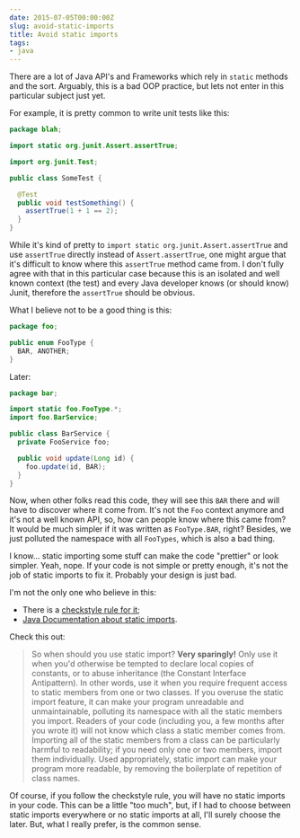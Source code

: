 ```yaml
---
date: 2015-07-05T00:00:00Z
slug: avoid-static-imports
title: Avoid static imports
tags:
- java
---
```


There are a lot of Java API's and Frameworks which rely in `static` methods and
the sort. Arguably, this is a bad OOP practice, but lets not enter in this
particular subject just yet.

For example, it is pretty common to write unit tests like this:

```java
package blah;

import static org.junit.Assert.assertTrue;

import org.junit.Test;

public class SomeTest {

  @Test
  public void testSomething() {
    assertTrue(1 + 1 == 2);
  }
}
```

While it's kind of pretty to `import static org.junit.Assert.assertTrue`
and use `assertTrue` directly instead of `Assert.assertTrue`, one might argue
that it's difficult to know where this `assertTrue` method came from. I
don't fully agree with that in this particular case because this is an isolated
and well known context (the test) and every Java developer knows
(or should know) Junit, therefore the `assertTrue` should be obvious.

What I believe not to be a good thing is this:

```java
package foo;

public enum FooType {
  BAR, ANOTHER;
}
```

Later:

```java
package bar;

import static foo.FooType.*;
import foo.BarService;

public class BarService {
  private FooService foo;

  public void update(Long id) {
    foo.update(id, BAR);
  }
}
```

Now, when other folks read this code, they will see this `BAR` there and will
have to discover where it come from. It's not the `Foo` context anymore and
it's not a well known API, so, how can people know where this came from?
It would be much simpler if it was written as `FooType.BAR`, right?
Besides, we just polluted the namespace with all `FooTypes`, which is also
a bad thing.

I know... static importing some stuff can make the code "prettier" or
look simpler. Yeah, nope. If your code is not simple or pretty enough, it's
not the job of static imports to fix it. Probably your design is just bad.

I'm not the only one who believe in this:

- There is a [checkstyle rule for it][check-rule];
- [Java Documentation about static imports][java-static-import].

Check this out:

> So when should you use static import? **Very sparingly!** Only use it when
> you'd otherwise be tempted to declare local copies of constants, or to abuse
> inheritance (the Constant Interface Antipattern). In other words, use it
> when you require frequent access to static members from one or two classes.
> If you overuse the static import feature, it can make your program unreadable
> and unmaintainable, polluting its namespace with all the static members you
> import. Readers of your code (including you, a few months after you wrote
> it) will not know which class a static member comes from. Importing all
> of the static members from a class can be particularly harmful to
> readability; if you need only one or two members, import them
> individually. Used appropriately, static import can make your program more
> readable, by removing the boilerplate of repetition of class names.

Of course, if you follow the checkstyle rule, you will have no static imports
in your code. This can be a little "too much", but, if I had to choose
between static imports everywhere or no static imports at all, I'll surely
choose the later. But, what I really prefer, is the common sense.

[check-rule]: http://checkstyle.sourceforge.net/config_imports.html#AvoidStaticImport
[java-static-import]: http://docs.oracle.com/javase/1.5.0/docs/guide/language/static-import.html
